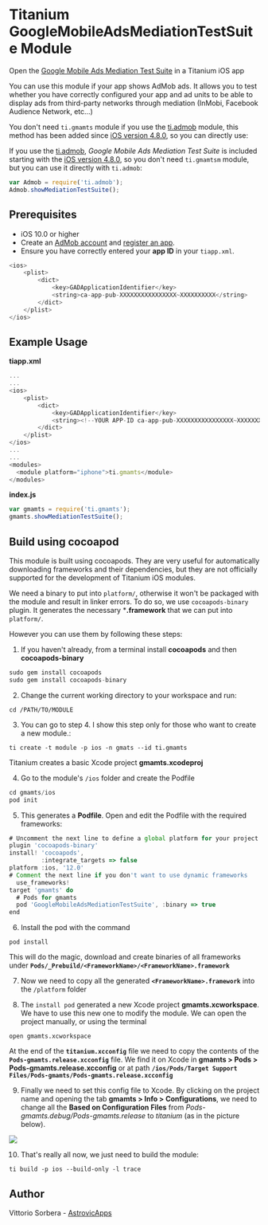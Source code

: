 # Titanium GoogleMobileAdsMediationTestSuite Module

Open the [Google Mobile Ads Mediation Test Suite](https://developers.google.com/admob/ios/mediation-test-suite?hl=en) in a Titanium iOS app

You can use this module if your app shows AdMob ads. It allows you to test whether you have correctly configured your app and ad units to be able to display ads from third-party networks through mediation (InMobi, Facebook Audience Network, etc...)

You don't need `ti.gmamts` module if you use the [ti.admob](https://github.com/Astrovic/ti.admob/) module, this method has been added since [iOS version 4.8.0](https://github.com/Astrovic/ti.admob/releases/tag/ios-4.8.0), so you can directly use:

If you use the [ti.admob](https://github.com/Astrovic/ti.admob/), *Google Mobile Ads Mediation Test Suite* is included starting with the [iOS version 4.8.0](https://github.com/Astrovic/ti.admob/releases/tag/ios-4.8.0), so you don't need `ti.gmamtsm` module, but you can use it directly with `ti.admob`:
```js
var Admob = require('ti.admob');
Admob.showMediationTestSuite();
```


## Prerequisites

- iOS 10.0 or higher
- Create an [AdMob account](https://support.google.com/admob/answer/2784575) and [register an app](https://support.google.com/admob/answer/2773509).
- Ensure you have correctly entered your **app ID** in your `tiapp.xml`.

```js
<ios>
    <plist>
        <dict>        
            <key>GADApplicationIdentifier</key>
            <string>ca-app-pub-XXXXXXXXXXXXXXXX~XXXXXXXXXX</string>
        </dict>
    </plist>
</ios>
```

## Example Usage

**tiapp.xml**
```js
...
...
<ios>
    <plist>
        <dict>        
            <key>GADApplicationIdentifier</key>
            <string><!--YOUR APP-ID ca-app-pub-XXXXXXXXXXXXXXXX~XXXXXXXXXX --></string>
        </dict>
    </plist>
</ios>
...
...
<modules>
  <module platform="iphone">ti.gmamts</module>
</modules>
```

**index.js** 

```js
var gmamts = require('ti.gmamts');
gmamts.showMediationTestSuite();
```

## Build using cocoapod

This module is built using cocoapods. They are very useful for automatically downloading frameworks and their dependencies, but they are not officially supported for the development of Titanium iOS modules. 

We need a binary to put into `platform/`, otherwise it won't be packaged with the module and result in linker errors. To do so, we use `cocoapods-binary` plugin. It generates the necessary ***.framework** that we can put into `platform/`.

However you can use them by following these steps:

1. If you haven't already, from a terminal install **cocoapods** and then **cocoapods-binary**
```js
sudo gem install cocoapods
sudo gem install cocoapods-binary
```

2. Change the current working directory to your workspace and run:

`cd /PATH/TO/MODULE`

3. You can go to step 4. I show this step only for those who want to create a new module.:

`ti create -t module -p ios -n gmats --id ti.gmamts`

Titanium creates a basic Xcode project **gmamts.xcodeproj**

4. Go to the module's `/ios` folder and create the Podfile
```js
cd gmamts/ios
pod init
```

5. This generates a **Podfile**. Open and edit the Podfile with the required frameworks:

```js
# Uncomment the next line to define a global platform for your project
plugin 'cocoapods-binary'
install! 'cocoapods',
         :integrate_targets => false
platform :ios, '12.0'
# Comment the next line if you don't want to use dynamic frameworks
  use_frameworks!
target 'gmamts' do  
  # Pods for gmamts
  pod 'GoogleMobileAdsMediationTestSuite', :binary => true
end
````

6. Install the pod with the command

`pod install`

This will do the magic, download and create binaries of all frameworks under **`Pods/_Prebuild/<FrameworkName>/<FrameworkName>.framework`**

7. Now we need to copy all the generated **`<FrameworkName>.framework`** into the `/platform` folder

8. The `install pod` generated a new Xcode project **gmamts.xcworkspace**. We have to use this new one to modify the module. We can open the project manually, or using the terminal

`open gmamts.xcworkspace`

At the end of the **`titanium.xcconfig`** file we need to copy the contents of the **`Pods-gmamts.release.xcconfig`** file. We find it on Xcode in **gmamts > Pods > Pods-gmamts.release.xcconfig** or at path **`/ios/Pods/Target Support Files/Pods-gmamts/Pods-gmamts.release.xcconfig`**

9. Finally we need to set this config file to Xcode. By clicking on the project name and opening the tab **gmamts > Info > Configurations**, we need to change all the **Based on Configuration Files** from *Pods-gmamts.debug/Pods-gmamts.release* to *titanium* (as in the picture below).

<img src="images/xcode.png">


10. That's really all now, we just need to build the module:

`ti build -p ios --build-only -l trace`


## Author
Vittorio Sorbera - [AstrovicApps](https://astrovicapps.com/)
